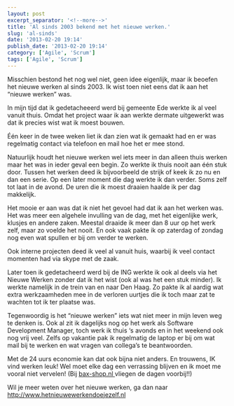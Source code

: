 ```yaml
---
layout: post
excerpt_separator: '<!--more-->'
title: 'Al sinds 2003 bekend met het nieuwe werken.'
slug: 'al-sinds'
date: '2013-02-20 19:14'
publish_date: '2013-02-20 19:14'
category: ['Agile', 'Scrum']
tags: ['Agile', 'Scrum']
---
```

Misschien bestond het nog wel niet, geen idee eigenlijk, maar ik beoefen het
nieuwe werken al sinds 2003. Ik wist toen niet eens dat ik aan het “nieuwe
werken” was.

In mijn tijd dat ik gedetacheeerd werd bij gemeente Ede werkte ik al veel
vanuit thuis. Omdat het project waar ik aan werkte dermate uitgewerkt was dat
ik precies wist wat ik moest bouwen.

Één keer in de twee weken liet ik dan zien wat ik gemaakt had en er was
regelmatig contact via telefoon en mail hoe het er mee stond.

Natuurlijk houdt het nieuwe werken wel iets meer in dan alleen thuis werken
maar het was in ieder geval een begin. Zo werkte ik thuis nooit aan één stuk
door. Tussen het werken deed ik bijvoorbeeld de strijk of keek ik zo nu en dan
een serie. Op een later moment die dag werkte ik dan verder. Soms zelf tot
laat in de avond. De uren die ik moest draaien haalde ik per dag makkelijk.

Het mooie er aan was dat ik niet het gevoel had dat ik aan het werken was. Het
was meer een algehele invulling van de dag, met het eigenlijke werk, klusjes
en andere zaken. Meestal draaide ik meer dan 8 uur op het werk zelf, maar zo
voelde het nooit. En ook vaak pakte ik op zaterdag of zondag nog even wat
spullen er bij om verder te werken.

Ook interne projecten deed ik veel al vanuit huis, waarbij ik veel contact
momenten had via skype met de zaak.

Later toen ik gedetacheerd werd bij de ING werkte ik ook al deels via het
Nieuwe Werken zonder dat ik het wist (ook al was het een stuk minder). Ik
werkte namelijk in de trein van en naar Den Haag. Zo pakte ik al aardig wat
extra werkzaamheden mee in de verloren uurtjes die ik toch maar zat te wachten
tot ik ter plaatse was.

Tegenwoordig is het “nieuwe werken” iets wat niet meer in mijn leven weg te
denken is. Ook al zit ik dagelijks nog op het werk als Software Development
Manager, toch werk ik thuis ‘s avonds en in het weekend ook nog vrij veel.
Zelfs op vakantie pak ik regelmatig de laptop er bij om wat mail bij te werken
en wat vragen van collega’s te beantwoorden.

Met de 24 uurs economie kan dat ook bijna niet anders. En trouwens, IK vind
werken leuk! Wel moet elke dag een verrassing blijven en ik moet me vooral
niet vervelen! (Bij [bax-shop.nl ](http://www.bax-shop.nl/)vliegen de dagen
voorbij!!)

Wil je meer weten over het nieuwe werken, ga dan naar
<http://www.hetnieuwewerkendoejezelf.nl>

